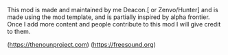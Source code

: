 
This mod is made and maintained by me Deacon.[ or Zenvo/Hunter] and is made using the mod template, and is partially inspired by alpha frontier. Once I add more content and people contribute to this mod I will give credit to them.








(https://thenounproject.com) 
(<https://freesound.org>)
